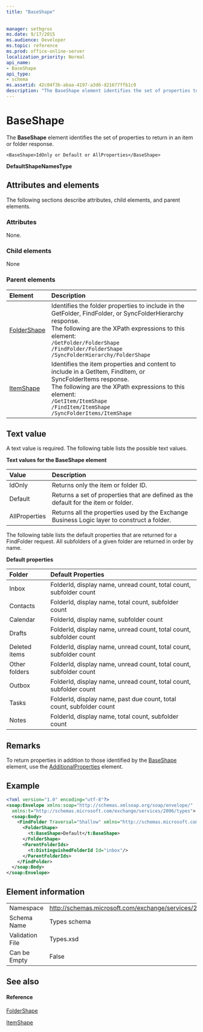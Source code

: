 ```yaml
---
title: "BaseShape"
 
 
manager: sethgros
ms.date: 9/17/2015
ms.audience: Developer
ms.topic: reference
ms.prod: office-online-server
localization_priority: Normal
api_name:
- BaseShape
api_type:
- schema
ms.assetid: 42c04f3b-abaa-4197-a3d6-d21677ffb1c0
description: "The BaseShape element identifies the set of properties to return in an item or folder response."
---
```


# BaseShape

The **BaseShape** element identifies the set of properties to return in an item or folder response. 
  
```
<BaseShape>IdOnly or Default or AllProperties</BaseShape>
```

 **DefaultShapeNamesType**
## Attributes and elements

The following sections describe attributes, child elements, and parent elements.
  
### Attributes

None.
  
### Child elements

None
  
### Parent elements

|**Element**|**Description**|
|:-----|:-----|
|[FolderShape](foldershape.md) <br/> | Identifies the folder properties to include in the GetFolder, FindFolder, or SyncFolderHierarchy response.  <br/>  The following are the XPath expressions to this element:  <br/>  `/GetFolder/FolderShape` <br/>  `/FindFolder/FolderShape` <br/>  `/SyncFolderHierarchy/FolderShape` <br/> |
|[ItemShape](itemshape.md) <br/> | Identifies the item properties and content to include in a GetItem, FindItem, or SyncFolderItems response.  <br/>  The following are the XPath expressions to this element:  <br/>  `/GetItem/ItemShape` <br/>  `/FindItem/ItemShape` <br/>  `/SyncFolderItems/ItemShape` <br/> |
   
## Text value

A text value is required. The following table lists the possible text values.
  
**Text values for the BaseShape element**

|**Value**|**Description**|
|:-----|:-----|
|IdOnly  <br/> |Returns only the item or folder ID.  <br/> |
|Default  <br/> |Returns a set of properties that are defined as the default for the item or folder.  <br/> |
|AllProperties  <br/> |Returns all the properties used by the Exchange Business Logic layer to construct a folder.  <br/> |
   
The following table lists the default properties that are returned for a FindFolder request. All subfolders of a given folder are returned in order by name.
  
**Default properties**

|**Folder**|**Default Properties**|
|:-----|:-----|
|Inbox  <br/> |FolderId, display name, unread count, total count, subfolder count  <br/> |
|Contacts  <br/> |FolderId, display name, total count, subfolder count  <br/> |
|Calendar  <br/> |FolderId, display name, subfolder count  <br/> |
|Drafts  <br/> |FolderId, display name, unread count, total count, subfolder count  <br/> |
|Deleted items  <br/> |FolderId, display name, unread count, total count, subfolder count  <br/> |
|Other folders  <br/> |FolderId, display name, unread count, total count, subfolder count  <br/> |
|Outbox  <br/> |FolderId, display name, unread count, total count, subfolder count  <br/> |
|Tasks  <br/> |FolderId, display name, past due count, total count, subfolder count  <br/> |
|Notes  <br/> |FolderId, display name, total count, subfolder count  <br/> |
   
## Remarks

To return properties in addition to those identified by the [BaseShape](baseshape.md) element, use the [AdditionalProperties](additionalproperties.md) element. 
  
## Example

```XML
<?xml version="1.0" encoding="utf-8"?>
<soap:Envelope xmlns:soap="http://schemas.xmlsoap.org/soap/envelope/"
  xmlns:t="http://schemas.microsoft.com/exchange/services/2006/types">
  <soap:Body>
    <FindFolder Traversal="Shallow" xmlns="http://schemas.microsoft.com/exchange/services/2006/messages">
      <FolderShape>
        <t:BaseShape>Default</t:BaseShape>
      </FolderShape>
      <ParentFolderIds>
        <t:DistinguishedFolderId Id="inbox"/>
      </ParentFolderIds>
    </FindFolder>
  </soap:Body>
</soap:Envelope>
```

## Element information

|||
|:-----|:-----|
|Namespace  <br/> |http://schemas.microsoft.com/exchange/services/2006/types  <br/> |
|Schema Name  <br/> |Types schema  <br/> |
|Validation File  <br/> |Types.xsd  <br/> |
|Can be Empty  <br/> |False  <br/> |
   
## See also

#### Reference

[FolderShape](foldershape.md)
  
[ItemShape](itemshape.md)


